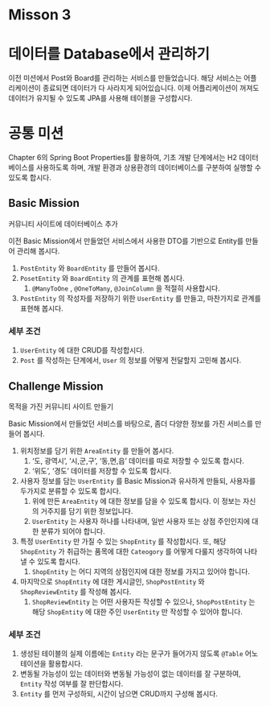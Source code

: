 # Misson 3

# 데이터를 Database에서 관리하기

이전 미션에서 Post와 Board를 관리하는 서비스를 만들었습니다. 해당 서비스는 어플리케이션이 종료되면 데이터가 다 사라지게 되어있습니다. 이제 어플리케이션이 꺼져도 데이터가 유지될 수 있도록 JPA를 사용해 테이블을 구성합시다.

# 공통 미션

Chapter 6의 Spring Boot Properties를 활용하여, 기초 개발 단계에서는 H2 데이터베이스를 사용하도록 하며, 개발 환경과 상용환경의 데이터베이스를 구분하여 실행할 수 있도록 합시다.

## Basic Mission

커뮤니티 사이트에 데이터베이스 추가

이전 Basic Mission에서 만들었던 서비스에서 사용한 DTO를 기반으로 Entity를 만들어 관리해 봅시다.

1. `PostEntity` 와 `BoardEntity` 를 만들어 봅시다.
2. `PosetEntity` 와 `BoardEntity` 의 관계를 표현해 봅시다.
    1. `@ManyToOne` , `@OneToMany`, `@JoinColumn` 을 적절히 사용합시다.
3. `PostEntity` 의 작성자를 저장하기 위한 `UserEntity` 를 만들고, 마찬가지로 관계를 표현해 봅시다.

### 세부 조건

1. `UserEntity` 에 대한 CRUD를 작성합시다.
2. `Post` 를 작성하는 단계에서, `User` 의 정보를 어떻게 전달할지 고민해 봅시다.

## Challenge Mission

목적을 가진 커뮤니티 사이트 만들기

Basic Mission에서 만들었던 서비스를 바탕으로, 좀더 다양한 정보를 가진 서비스를 만들어 봅시다.

1. 위치정보를 담기 위한 `AreaEntity` 를 만들어 봅시다.
    1. ‘도, 광역시’, ‘시,군,구’, ‘동,면,읍’ 데이터를 따로 저장할 수 있도록 합시다.
    2. ‘위도’, ‘경도’ 데이터를 저장할 수 있도록 합시다.
2. 사용자 정보를 담는 `UserEntity` 를 Basic Mission과 유사하게 만들되, 사용자를 두가지로 분류할 수 있도록 합시다.
    1. 위에 만든 `AreaEntity` 에 대한 정보를 담을 수 있도록 합시다. 이 정보는 자신의 거주지를 담기 위한 정보입니다.
    2. `UserEntity` 는 사용자 하나를 나타내며, 일반 사용자 또는 상점 주인인지에 대한 분류가 되어야 합니다.
3. 특정 `UserEntity` 만 가질 수 있는 `ShopEntity` 를 작성합시다. 또, 해당 `ShopEntity` 가 취급하는 품목에 대한 `Cateogory` 를 어떻게 다룰지 생각하여 나타낼 수 있도록 합시다.
    1. `ShopEntity` 는 어디 지역의 상점인지에 대한 정보를 가지고 있어야 합니다.
4. 마지막으로 `ShopEntity` 에 대한 게시글인, `ShopPostEntity` 와 `ShopReviewEntity` 를 작성해 봅시다.
    1. `ShopReviewEntity` 는 어떤 사용자든 작성할 수 있으나, `ShopPostEntity` 는 해당 `ShopEntity` 에 대한 주인 `UserEntity` 만 작성할 수 있어야 합니다.

### 세부 조건

1. 생성된 테이블의 실제 이름에는 `Entity` 라는 문구가 들어가지 않도록 `@Table` 어노테이션을 활용합시다.
2. 변동될 가능성이 있는 데이터와 변동될 가능성이 없는 데이터를 잘 구분하여, `Entity` 작성 여부를 잘 판단합시다.
3. `Entity` 를 먼저 구성하되, 시간이 남으면 CRUD까지 구성해 봅시다.